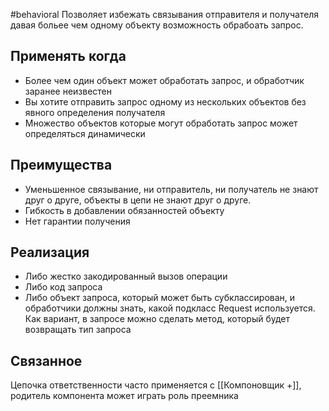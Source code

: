 #behavioral
Позволяет избежать связывания отправителя и получателя давая
больее чем одному объекту возможность обрабоать запрос.

## Применять когда
- Более чем один объект может обработать запрос, и обработчик заранее неизвестен
- Вы хотите отправить запрос одному из нескольких объектов без
явного определения получателя
- Множество объектов которые могут обработать запрос может определяться динамически

## Преимущества
- Уменьшенное связывание, ни отправитель, ни получатель не знают друг о друге,
объекты в цепи не знают друг о друге.
- Гибкость в добавлении обязанностей объекту
- Нет гарантии получения

## Реализация
- Либо жестко закодированный вызов операции
- Либо код запроса
- Либо объект запроса, который может быть субклассирован, и обработчики должны знать, какой подкласс Request используется. Как вариант, в запросе можно сделать метод, который будет возвращать тип запроса

## Связанное
Цепочка ответственности часто применяется с [[Компоновщик +]], родитель компонента может играть роль преемника
